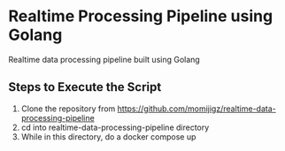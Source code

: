 # Realtime Processing Pipeline using Golang
Realtime data processing pipeline built using Golang

## Steps to Execute the Script 

1. Clone the repository from https://github.com/momijigz/realtime-data-processing-pipeline 
2. cd into realtime-data-processing-pipeline directory 
3. While in this directory, do a docker compose up  
